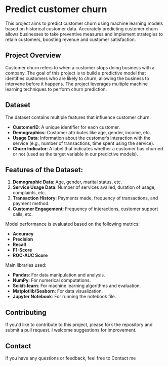 # Predict customer churn 

This project aims to predict customer churn using machine learning models based on historical customer data. Accurately predicting customer churn allows businesses to take preventive measures and implement strategies to retain customers, boosting revenue and customer satisfaction.

## Project Overview

Customer churn refers to when a customer stops doing business with a company. The goal of this project is to build a predictive model that identifies customers who are likely to churn, allowing the business to intervene before it happens. The project leverages multiple machine learning techniques to perform churn prediction.

## Dataset

The dataset contains multiple features that influence customer churn:
- **CustomerID**: A unique identifier for each customer.
- **Demographics**: Customer attributes like age, gender, income, etc.
- **Usage Data**: Information about the customer’s interaction with the service (e.g., number of transactions, time spent using the service).
- **Churn Indicator**: A label that indicates whether a customer has churned or not (used as the target variable in our predictive models).

## Features of the Dataset:
1. **Demographic Data**: Age, gender, marital status, etc.
2. **Service Usage Data**: Number of services availed, duration of usage, complaints, etc.
3. **Transaction History**: Payments made, frequency of transactions, and payment method.
4. **Customer Engagement**: Frequency of interactions, customer support calls, etc.

Model performance is evaluated based on the following metrics:
- **Accuracy**
- **Precision**
- **Recall**
- **F1-Score**
- **ROC-AUC Score**

Main libraries used:
- **Pandas**: For data manipulation and analysis.
- **NumPy**: For numerical computations.
- **Scikit-learn**: For machine learning algorithms and evaluation.
- **Matplotlib/Seaborn**: For data visualization.
- **Jupyter Notebook**: For running the notebook file.

## Contributing

If you'd like to contribute to this project, please fork the repository and submit a pull request. I welcome suggestions for improvement.

## Contact

If you have any questions or feedback, feel free to Contact me
